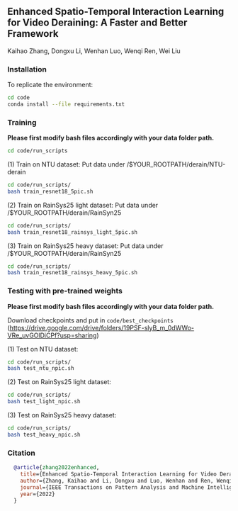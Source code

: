 ## Enhanced Spatio-Temporal Interaction Learning for Video Deraining: A Faster and Better Framework
Kaihao Zhang, Dongxu Li, Wenhan Luo, Wenqi Ren, Wei Liu

### Installation
To replicate the environment:

```bash
cd code
conda install --file requirements.txt
```

### Training
**Please first modify bash files accordingly with your data folder path.**

```bash
cd code/run_scripts
```
(1) Train on NTU dataset:
Put data under /$YOUR_ROOTPATH/derain/NTU-derain
```bash
cd code/run_scripts/
bash train_resnet18_5pic.sh
```

(2) Train on RainSys25 light dataset:
Put data under /$YOUR_ROOTPATH/derain/RainSyn25
```bash
cd code/run_scripts/
bash train_resnet18_rainsys_light_5pic.sh
```

(3) Train on RainSys25 heavy dataset:
Put data under /$YOUR_ROOTPATH/derain/RainSyn25
```bash
cd code/run_scripts/
bash train_resnet18_rainsys_heavy_5pic.sh
```

### Testing with pre-trained weights
**Please first modify bash files accordingly with your data folder path.**

Download checkpoints and put in ```code/best_checkpoints```  (https://drive.google.com/drive/folders/19PSF-slyB_m_0dWWo-VRe_uvGOlDiCPf?usp=sharing)

(1) Test on NTU dataset:
```bash
cd code/run_scripts/
bash test_ntu_npic.sh
```

(2) Test on RainSys25 light dataset:
```bash
cd code/run_scripts/
bash test_light_npic.sh
```

(3) Test on RainSys25 heavy dataset:
```bash
cd code/run_scripts/
bash test_heavy_npic.sh
```

### Citation
```bibtex
  @article{zhang2022enhanced,
    title={Enhanced Spatio-Temporal Interaction Learning for Video Deraining: A Faster and Better Framework},
    author={Zhang, Kaihao and Li, Dongxu and Luo, Wenhan and Ren, Wenqi and Liu, Wei},
    journal={IEEE Transactions on Pattern Analysis and Machine Intelligence (TPAMI)},
    year={2022}
  }
```
